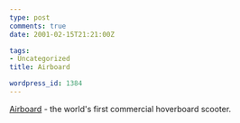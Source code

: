 ```yaml
---
type: post
comments: true
date: 2001-02-15T21:21:00Z

tags:
- Uncategorized
title: Airboard

wordpress_id: 1384
---
```


[Airboard](http://www.howstuffworks.com/hoverboard.htm) - the world's first commercial hoverboard scooter.
